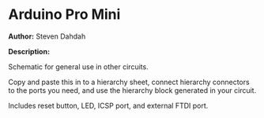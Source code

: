 # Arduino Pro Mini

__Author:__ Steven Dahdah

__Description:__

Schematic for general use in other circuits.

Copy and paste this in to a hierarchy sheet, connect hierarchy connectors to the ports you need, and use the hierarchy block generated in your circuit.

Includes reset button, LED, ICSP port, and external FTDI port.
